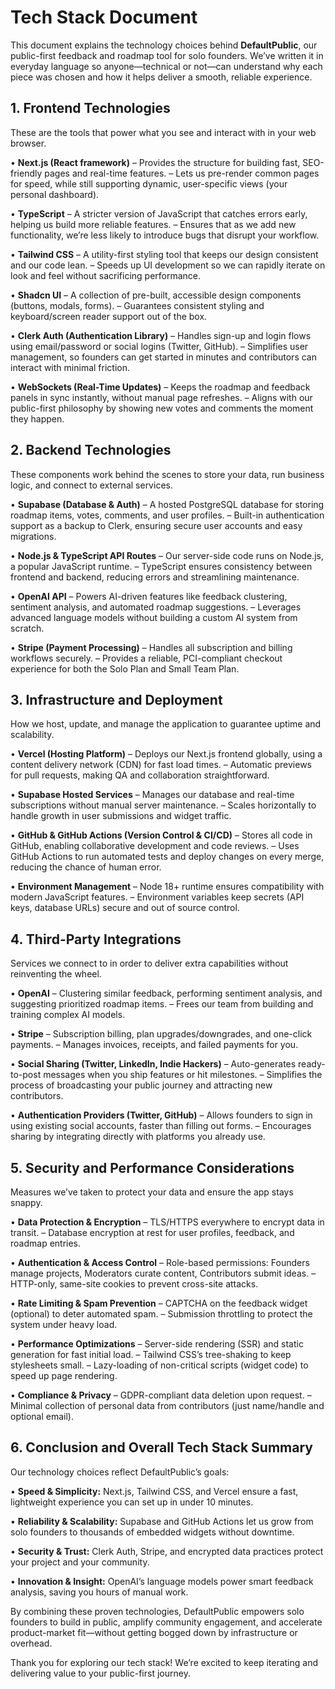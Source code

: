 # Tech Stack Document

This document explains the technology choices behind **DefaultPublic**, our public-first feedback and roadmap tool for solo founders. We’ve written it in everyday language so anyone—technical or not—can understand why each piece was chosen and how it helps deliver a smooth, reliable experience.

## 1. Frontend Technologies
These are the tools that power what you see and interact with in your web browser.

• **Next.js (React framework)**
  – Provides the structure for building fast, SEO-friendly pages and real-time features.
  – Lets us pre-render common pages for speed, while still supporting dynamic, user-specific views (your personal dashboard).

• **TypeScript**
  – A stricter version of JavaScript that catches errors early, helping us build more reliable features.
  – Ensures that as we add new functionality, we’re less likely to introduce bugs that disrupt your workflow.

• **Tailwind CSS**
  – A utility-first styling tool that keeps our design consistent and our code lean.
  – Speeds up UI development so we can rapidly iterate on look and feel without sacrificing performance.

• **Shadcn UI**
  – A collection of pre-built, accessible design components (buttons, modals, forms).
  – Guarantees consistent styling and keyboard/screen reader support out of the box.

• **Clerk Auth (Authentication Library)**
  – Handles sign-up and login flows using email/password or social logins (Twitter, GitHub).
  – Simplifies user management, so founders can get started in minutes and contributors can interact with minimal friction.

• **WebSockets (Real-Time Updates)**
  – Keeps the roadmap and feedback panels in sync instantly, without manual page refreshes.
  – Aligns with our public-first philosophy by showing new votes and comments the moment they happen.

## 2. Backend Technologies
These components work behind the scenes to store your data, run business logic, and connect to external services.

• **Supabase (Database & Auth)**
  – A hosted PostgreSQL database for storing roadmap items, votes, comments, and user profiles.
  – Built-in authentication support as a backup to Clerk, ensuring secure user accounts and easy migrations.

• **Node.js & TypeScript API Routes**
  – Our server-side code runs on Node.js, a popular JavaScript runtime.
  – TypeScript ensures consistency between frontend and backend, reducing errors and streamlining maintenance.

• **OpenAI API**
  – Powers AI-driven features like feedback clustering, sentiment analysis, and automated roadmap suggestions.
  – Leverages advanced language models without building a custom AI system from scratch.

• **Stripe (Payment Processing)**
  – Handles all subscription and billing workflows securely.
  – Provides a reliable, PCI-compliant checkout experience for both the Solo Plan and Small Team Plan.

## 3. Infrastructure and Deployment
How we host, update, and manage the application to guarantee uptime and scalability.

• **Vercel (Hosting Platform)**
  – Deploys our Next.js frontend globally, using a content delivery network (CDN) for fast load times.
  – Automatic previews for pull requests, making QA and collaboration straightforward.

• **Supabase Hosted Services**
  – Manages our database and real-time subscriptions without manual server maintenance.
  – Scales horizontally to handle growth in user submissions and widget traffic.

• **GitHub & GitHub Actions (Version Control & CI/CD)**
  – Stores all code in GitHub, enabling collaborative development and code reviews.
  – Uses GitHub Actions to run automated tests and deploy changes on every merge, reducing the chance of human error.

• **Environment Management**
  – Node 18+ runtime ensures compatibility with modern JavaScript features.
  – Environment variables keep secrets (API keys, database URLs) secure and out of source control.

## 4. Third-Party Integrations
Services we connect to in order to deliver extra capabilities without reinventing the wheel.

• **OpenAI**
  – Clustering similar feedback, performing sentiment analysis, and suggesting prioritized roadmap items.
  – Frees our team from building and training complex AI models.

• **Stripe**
  – Subscription billing, plan upgrades/downgrades, and one-click payments.
  – Manages invoices, receipts, and failed payments for you.

• **Social Sharing (Twitter, LinkedIn, Indie Hackers)**
  – Auto-generates ready-to-post messages when you ship features or hit milestones.
  – Simplifies the process of broadcasting your public journey and attracting new contributors.

• **Authentication Providers (Twitter, GitHub)**
  – Allows founders to sign in using existing social accounts, faster than filling out forms.
  – Encourages sharing by integrating directly with platforms you already use.

## 5. Security and Performance Considerations
Measures we’ve taken to protect your data and ensure the app stays snappy.

• **Data Protection & Encryption**
  – TLS/HTTPS everywhere to encrypt data in transit.
  – Database encryption at rest for user profiles, feedback, and roadmap entries.

• **Authentication & Access Control**
  – Role-based permissions: Founders manage projects, Moderators curate content, Contributors submit ideas.
  – HTTP-only, same-site cookies to prevent cross-site attacks.

• **Rate Limiting & Spam Prevention**
  – CAPTCHA on the feedback widget (optional) to deter automated spam.
  – Submission throttling to protect the system under heavy load.

• **Performance Optimizations**
  – Server-side rendering (SSR) and static generation for fast initial load.
  – Tailwind CSS’s tree-shaking to keep stylesheets small.
  – Lazy-loading of non-critical scripts (widget code) to speed up page rendering.

• **Compliance & Privacy**
  – GDPR-compliant data deletion upon request.
  – Minimal collection of personal data from contributors (just name/handle and optional email).

## 6. Conclusion and Overall Tech Stack Summary
Our technology choices reflect DefaultPublic’s goals:

• **Speed & Simplicity:** Next.js, Tailwind CSS, and Vercel ensure a fast, lightweight experience you can set up in under 10 minutes.

• **Reliability & Scalability:** Supabase and GitHub Actions let us grow from solo founders to thousands of embedded widgets without downtime.

• **Security & Trust:** Clerk Auth, Stripe, and encrypted data practices protect your project and your community.

• **Innovation & Insight:** OpenAI’s language models power smart feedback analysis, saving you hours of manual work.

By combining these proven technologies, DefaultPublic empowers solo founders to build in public, amplify community engagement, and accelerate product-market fit—without getting bogged down by infrastructure or overhead.

Thank you for exploring our tech stack! We’re excited to keep iterating and delivering value to your public-first journey.